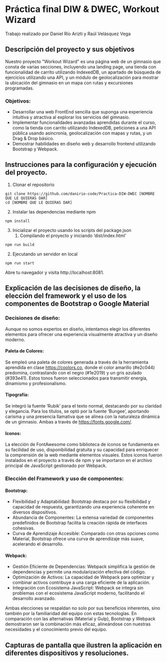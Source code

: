 # Práctica final DIW & DWEC, Workout Wizard

Trabajo realizado por Daniel Río Arizti y Raúl Velásquez Vega

## Descripción del proyecto y sus objetivos

Nuestro proyecto "Workout Wizard" es una página web de un gimnasio que consta de varias secciones, incluyendo una landing page, una tienda con funcionalidad de carrito utilizando IndexedDB, un apartado de búsqueda de ejercicios utilizando una API, y un módulo de geolocalización para mostrar la ubicación del gimnasio en un mapa con rutas y excursiones programadas.

### Objetivos:

- Desarrollar una web FrontEnd sencilla que suponga una experiencia intuitiva y atractiva al explorar los servicios del gimnasio.
- Implementar funcionalidades avanzadas aprendidas durante el curso, como la tienda con carrito utilizando IndexedDB, peticiones a una API pública usando asincronía, geolocalización con mapas y rutas, y un Drag & Drop básico.
- Demostrar habilidades en diseño web y desarrollo frontend utilizando Bootstrap y Webpack.

## Instrucciones para la configuración y ejecución del proyecto.

1. Clonar el repositorio

```
git clone https://github.com/danirio-code/Practica-DIW-DWEC [NOMBRE QUE LE QUIERAS DAR]
cd [NOMBRE QUE LE QUIERAS DAR]
```

2. Instalar las dependencias mediante npm

```
npm install
```

3. Inicializar el proyecto usando los scripts del package.json
   1. Compilando el proyecto y iniciando ‘dist/index.html’

```
npm run build
```

2. Ejecutando un servidor en local

```
npm run start
```

Abre tu navegador y visita http://localhost:8081.

## Explicación de las decisiones de diseño, la elección del framework y el uso de los componentes de Bootstrap o Google Material

### Decisiones de diseño:

Aunque no somos expertos en diseño, intentamos elegir los diferentes elementos para ofrecer una experiencia visualmente atractiva y un diseño moderno.

#### Paleta de Colores:

Se empleó una paleta de colores generada a través de la herramienta aprendida en clase https://coolors.co, donde el color amarillo (#e2c044) predomina, contrastando con el negro (#1e2019) y un gris azulado (#393e41). Estos tonos fueron seleccionados para transmitir energía, dinamismo y profesionalismo.

#### Tipografía:

Se integró la fuente ‘Rubik’ para el texto normal, destacando por su claridad y elegancia. Para los títulos, se optó por la fuente ‘Bungee’, aportando carisma y una presencia llamativa que se alinea con la naturaleza dinámica de un gimnasio. Ambas a través de https://fonts.google.com/.

#### Iconos:

La elección de FontAwesome como biblioteca de iconos se fundamenta en su facilidad de uso, disponibilidad gratuita y su capacidad para enriquecer la comprensión de la web mediante elementos visuales. Estos iconos fueron instalados en el proyecto a través de npm y se importaron en el archivo principal de JavaScript gestionado por Webpack.

### Elección del Framework y uso de componentes:

#### Bootstrap:

- Flexibilidad y Adaptabilidad: Bootstrap destaca por su flexibilidad y capacidad de respuesta, garantizando una experiencia coherente en diversos dispositivos.
- Abundancia de Componentes: La extensa variedad de componentes predefinidos de Bootstrap facilita la creación rápida de interfaces cohesivas.
- Curva de Aprendizaje Accesible: Comparado con otras opciones como Material, Bootstrap ofrece una curva de aprendizaje más suave, acelerando el desarrollo.

#### Webpack:

- Gestión Eficiente de Dependencias: Webpack simplifica la gestión de dependencias y permite una modularización efectiva del código.
- Optimización de Activos: La capacidad de Webpack para optimizar y combinar activos contribuye a una carga eficiente de la aplicación.
- Integración con Ecosistema JavaScript: Webpack se integra sin problemas con el ecosistema JavaScript moderno, facilitando el desarrollo avanzado.

Ambas elecciones se respaldan no solo por sus beneficios inherentes, sino también por la familiaridad del equipo con estas tecnologías. En comparación con las alternativas (Material y Gulp), Bootstrap y Webpack demostraron ser la combinación más eficaz, alineándose con nuestras necesidades y el conocimiento previo del equipo.

## Capturas de pantalla que ilustren la aplicación en diferentes dispositivos y resoluciones.
